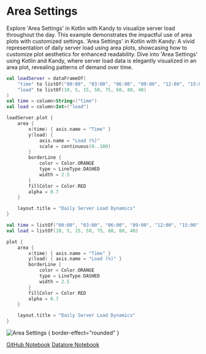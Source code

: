 # Area Settings

<web-summary>
Explore 'Area Settings' in Kotlin with Kandy to visualize server load throughout the day.
This example demonstrates the impactful use of area plots with customized settings.
</web-summary>

<card-summary>
'Area Settings' in Kotlin with Kandy: A vivid representation of daily server load using area plots,
showcasing how to customize plot aesthetics for enhanced readability.
</card-summary>

<link-summary>
Dive into 'Area Settings' using Kotlin and Kandy, where server load data is elegantly visualized in an area plot, revealing patterns of demand over time.
</link-summary>


<!---IMPORT org.jetbrains.kotlinx.kandy.letsplot.samples.Area-->

<!---FUN area_settings-->
<tabs>
<tab title="Dataframe">

```kotlin
val loadServer = dataFrameOf(
    "time" to listOf("00:00", "03:00", "06:00", "09:00", "12:00", "15:00", "18:00", "21:00"),
    "load" to listOf(10, 5, 15, 50, 75, 60, 80, 40)
)
val time = column<String>("time")
val load = column<Int>("load")

loadServer.plot {
    area {
        x(time) { axis.name = "Time" }
        y(load) {
            axis.name = "Load (%)"
            scale = continuous(0..100)
        }
        borderLine {
            color = Color.ORANGE
            type = LineType.DASHED
            width = 2.5
        }
        fillColor = Color.RED
        alpha = 0.7
    }

    layout.title = "Daily Server Load Dynamics"
}
```

</tab>
<tab title="Collections">

```kotlin
val time = listOf("00:00", "03:00", "06:00", "09:00", "12:00", "15:00", "18:00", "21:00")
val load = listOf(10, 5, 15, 50, 75, 60, 80, 40)

plot {
    area {
        x(time) { axis.name = "Time" }
        y(load) { axis.name = "Load (%)" }
        borderLine {
            color = Color.ORANGE
            type = LineType.DASHED
            width = 2.5
        }
        fillColor = Color.RED
        alpha = 0.7
    }

    layout.title = "Daily Server Load Dynamics"
}
```

</tab></tabs>
<!---END-->

![Area Settings](area_settings.svg) { border-effect="rounded" }

<seealso style="cards">
       <category ref="example-ktnb">
           <a href="https://github.com/Kotlin/kandy/blob/main/examples/notebooks/lets-plot/samples/area/area_settings.ipynb" summary="View the notebook on our GitHub repository">GitHub Notebook</a>
           <a href="https://datalore.jetbrains.com/report/static/KQKedA4jDrKu63O53gEN0z/MpM9dVMcLvIlpqR8qjTXzn" summary="Experiment with this example on Datalore">Datalore Notebook</a>
       </category>
</seealso>
